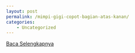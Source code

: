 ```yaml
---
layout: post
permalink: /mimpi-gigi-copot-bagian-atas-kanan/
categories:
    - Uncategorized
---
```


[Baca Selengkapnya](/03)